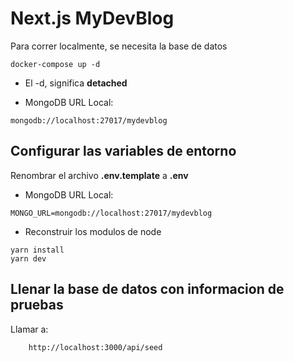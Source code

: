 # Next.js MyDevBlog
Para correr localmente, se necesita la base de datos

```
docker-compose up -d
```

* El -d, significa __detached__

* MongoDB URL Local:
```
mongodb://localhost:27017/mydevblog
```



## Configurar las variables de entorno
Renombrar el archivo __.env.template__ a __.env__
* MongoDB URL Local:
```
MONGO_URL=mongodb://localhost:27017/mydevblog
```

* Reconstruir los modulos de node
``` 
yarn install
yarn dev
```

## Llenar la base de datos con informacion de pruebas

Llamar a:
```
    http://localhost:3000/api/seed
```

<!-- NO SE IMPLEMENTA EL CONTEXTO TODAVIA -->